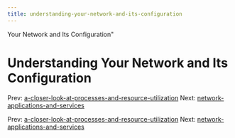 ```yaml
---
title: understanding-your-network-and-its-configuration
---
```


Your Network and Its Configuration"

# Understanding Your Network and Its Configuration

Prev:
[a-closer-look-at-processes-and-resource-utilization](a-closer-look-at-processes-and-resource-utilization.md)
Next:
[network-applications-and-services](network-applications-and-services.md)

Prev:
[a-closer-look-at-processes-and-resource-utilization](a-closer-look-at-processes-and-resource-utilization.md)
Next:
[network-applications-and-services](network-applications-and-services.md)
